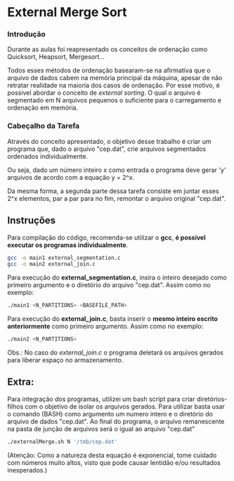 # External Merge Sort

### Introdução 
Durante as aulas foi reapresentado os conceitos de ordenação como Quicksort, Heapsort, Mergesort...

Todos esses métodos de ordenação basearam-se na afirmativa que o arquivo de dados cabem na memória principal da máquina, apesar de não retratar realidade na maioria dos casos de ordenação. Por esse motivo, é possivel abordar o conceito de *external sorting*. O qual o arquivo é segmentado em N arquivos pequenos o suficiente para o carregamento e ordenação em memória.

### Cabeçalho da Tarefa
Através do conceito apresentado, o objetivo desse trabalho é criar um programa que, dado o arquivo "cep.dat", crie arquivos segmentados ordenados individualmente.

Ou seja, dado um número inteiro x como entrada o programa deve gerar 'y' arquivos de acordo com a equação y = 2^x.

Da mesma forma, a segunda parte dessa tarefa consiste em juntar esses 2^x elementos, par a par para no fim, remontar o arquivo original "cep.dat".

## Instruções
Para compilação do código, recomenda-se utilizar o **gcc**, **é possivel executar os programas individualmente**.

``` bash
gcc -o main1 external_segmentation.c
gcc -o main2 external_join.c
```

Para execução do **external_segmentation.c**, insira o inteiro desejado como primeiro argumento e o diretório do arquivo "cep.dat". 
Assim como no exemplo:
``` bash
./main1 <N_PARTITIONS> <BASEFILE_PATH>
```

Para execução do **external_join.c**, basta inserir o **mesmo inteiro escrito anteriormente** como primeiro argumento. 
Assim como no exemplo:
``` bash
./main2 <N_PARTITIONS>
```
Obs.: No caso do *external_join.c* o programa deletará os arquivos gerados para liberar espaço no armazenamento. 

## Extra:
Para integração dos programas, utilizei um bash script para criar diretórios-filhos com o objetivo de isolar os arquivos gerados. Para utilizar basta usar o comando (BASH) como argumento um numero intero e o diretório do arquivo de dados "cep.dat". Ao final do programa, o arquivo remanescente na pasta de junção de arquivos será o igual ao arquivo "cep.dat"

``` bash
./externalMerge.sh N '/tmb/cep.dat'
```

(Atenção: Como a natureza desta equação é exponencial, tome cuidado com números muito altos, visto que pode causar lentidão e/ou resultados inesperados.) 

